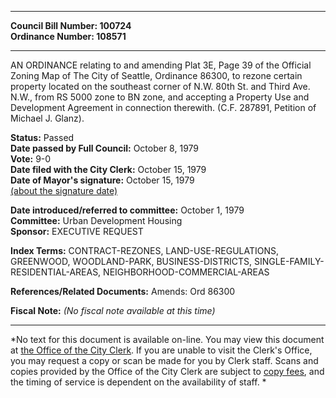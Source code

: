 * * * * *  
  
**Council Bill Number: [](#h0)[](#h2)100724**   
**Ordinance Number: 108571**  
  
* * * * *  
  
AN ORDINANCE relating to and amending Plat 3E, Page 39 of the Official Zoning Map of The City of Seattle, Ordinance 86300, to rezone certain property located on the southeast corner of N.W. 80th St. and Third Ave. N.W., from RS 5000 zone to BN zone, and accepting a Property Use and Development Agreement in connection therewith. (C.F. 287891, Petition of Michael J. Glanz).  
  
**Status:** Passed   
**Date passed by Full Council:** October 8, 1979   
**Vote:** 9-0   
**Date filed with the City Clerk:** October 15, 1979   
**Date of Mayor's signature:** October 15, 1979   
[(about the signature date)](/~public/approvaldate.htm)   
  
  
**Date introduced/referred to committee:** October 1, 1979   
**Committee:** Urban Development Housing   
**Sponsor:** EXECUTIVE REQUEST   
  
**Index Terms:** CONTRACT-REZONES, LAND-USE-REGULATIONS, GREENWOOD, WOODLAND-PARK, BUSINESS-DISTRICTS, SINGLE-FAMILY-RESIDENTIAL-AREAS, NEIGHBORHOOD-COMMERCIAL-AREAS  
  
**References/Related Documents:** Amends: Ord 86300  
  
**Fiscal Note:** *(No fiscal note available at this time)*  
  
* * * * *  
  
*No text for this document is available on-line. You may view this document at [the Office of the City Clerk](http://www.seattle.gov/leg/clerk/contactUs.htm). If you are unable to visit the Clerk's Office, you may request a copy or scan be made for you by Clerk staff. Scans and copies provided by the Office of the City Clerk are subject to [copy fees](http://clerk.seattle.gov/~public/clerkfees.htm), and the timing of service is dependent on the availability of staff. *  
  
  
